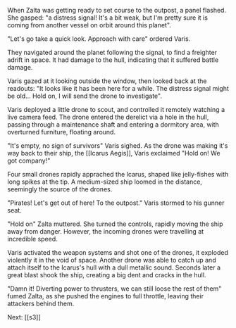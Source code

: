 When Zalta was getting ready to set course to the outpost, a panel flashed. She gasped: "a distress signal! It's a bit weak, but I'm pretty sure it is coming from another vessel on orbit around this planet".

"Let's go take a quick look. Approach with care" ordered Varis.

They navigated around the planet following the signal, to find a freighter adrift in space. It had damage to the hull, indicating that it suffered battle damage.

Varis gazed at it looking outside the window, then looked back at the readouts: "It looks like it has been here for a while. The distress signal might be old... Hold on, I will send the drone to investigate".

Varis deployed a little drone to scout, and controlled it remotely watching a live camera feed. The drone entered the derelict via a hole in the hull, passing through a maintenance shaft and entering a dormitory area, with overturned furniture, floating around.

"It's empty, no sign of survivors" Varis sighed. As the drone was making it's way back to their ship, the [[Icarus Aegis]], Varis exclaimed "Hold on! We got company!"

Four small drones rapidly apprached the Icarus, shaped like jelly-fishes with long spikes at the tip. A medium-sized ship loomed in the distance, seemingly the source of the drones.

"Pirates! Let's get out of here! To the outpost." Varis stormed to his gunner seat.

"Hold on" Zalta muttered. She turned the controls, rapidly moving the ship away from danger. However, the incoming drones were travelling at incredible speed. 

Varis activated the weapon systems and shot one of the drones, it exploded violently it in the void of space. Another drone was able to catch up and attach itself to the Icarus's hull with a dull metallic sound. Seconds later a great blast shook the ship, creating a big dent and cracks in the hull.

"Damn it! Diverting power to thrusters, we can still loose the rest of them" fumed Zalta, as she pushed the engines to full throttle, leaving their attackers behind them.

Next: [[s3]]